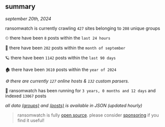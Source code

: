 
## summary
_september 20th, 2024_

ransomwatch is currently crawling `427` sites belonging to `208` unique groups

⏲ there have been `8` posts within the `last 24 hours`

🦈 there have been `202` posts within the `month of september`

🪐 there have been `1142` posts within the `last 90 days`

🏚 there have been `3610` posts within the `year of 2024`

_⚙️ there are currently `127` online hosts & `132` custom parsers._

🦕 ransomwatch has been running for `3 years, 0 months and 12 days` and indexed `13067` posts

_all data  [(groups)](http://ransomwhat.telemetry.ltd/groups) and [(posts)](http://ransomwhat.telemetry.ltd/posts) is available in JSON (updated hourly)_

> ransomwatch is fully [open source](https://github.com/joshhighet/ransomwatch#ransomwatch--). please consider [sponsoring](https://github.com/sponsors/joshhighet) if you find it useful!
